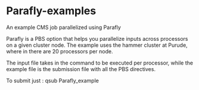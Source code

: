 # Parafly-examples
An example CMS job parallelized using Parafly 

Parafly is a PBS option that helps you parallelize inputs across processors on a given cluster node.
The example uses the hammer cluster at Purude, where in there are 20 processors per node.

The input file takes in the command to be executed per processor, while the example file is the submission file with all the PBS directives.

To submit just : qsub Parafly_example


